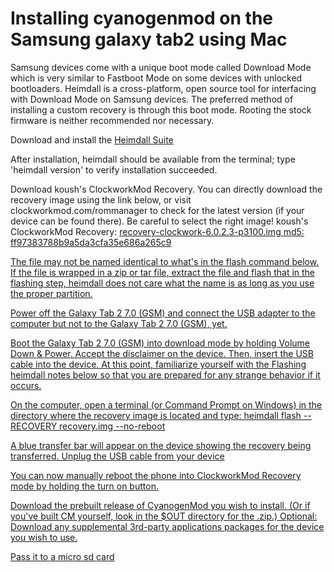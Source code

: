 Installing cyanogenmod on the Samsung galaxy tab2 using Mac
=======================================================

Samsung devices come with a unique boot mode called Download Mode which is very similar to Fastboot Mode on some devices with unlocked bootloaders. Heimdall is a cross-platform, open source tool for interfacing with Download Mode on Samsung devices. The preferred method of installing a custom recovery is through this boot mode. Rooting the stock firmware is neither recommended nor necessary.

Download and install the <a href="http://glassechidna.com.au/heimdall/#downloads">Heimdall Suite</a>

After installation, heimdall should be available from the terminal; type 'heimdall version' to verify installation succeeded.

Download koush's ClockworkMod Recovery. You can directly download the recovery image using the link below, or visit clockworkmod.com/rommanager to check for the latest version (if your device can be found there). Be careful to select the right image!
koush's ClockworkMod Recovery: <a href="http://download2.clockworkmod.com/recoveries/recovery-clockwork-6.0.2.3-p3100.img">recovery-clockwork-6.0.2.3-p3100.img
md5: ff97383788b9a5da3cfa35e686a265c9

The file may not be named identical to what's in the flash command below. If the file is wrapped in a zip or tar file, extract the file and flash that in the flashing step, heimdall does not care what the name is as long as you use the proper partition.

Power off the Galaxy Tab 2 7.0 (GSM) and connect the USB adapter to the computer but not to the Galaxy Tab 2 7.0 (GSM), yet.

Boot the Galaxy Tab 2 7.0 (GSM) into download mode by holding Volume Down & Power. Accept the disclaimer on the device. Then, insert the USB cable into the device.
At this point, familiarize yourself with the Flashing heimdall notes below so that you are prepared for any strange behavior if it occurs.

On the computer, open a terminal (or Command Prompt on Windows) in the directory where the recovery image is located and type:
heimdall flash --RECOVERY recovery.img --no-reboot

A blue transfer bar will appear on the device showing the recovery being transferred.
Unplug the USB cable from your device

You can now manually reboot the phone into ClockworkMod Recovery mode by holding the turn on button.

Download the prebuilt release of CyanogenMod you wish to install. (Or if you've built CM yourself, look in the $OUT directory for the .zip.)
Optional: Download any supplemental 3rd-party applications packages for the device you wish to use.

Pass it to a micro sd card

